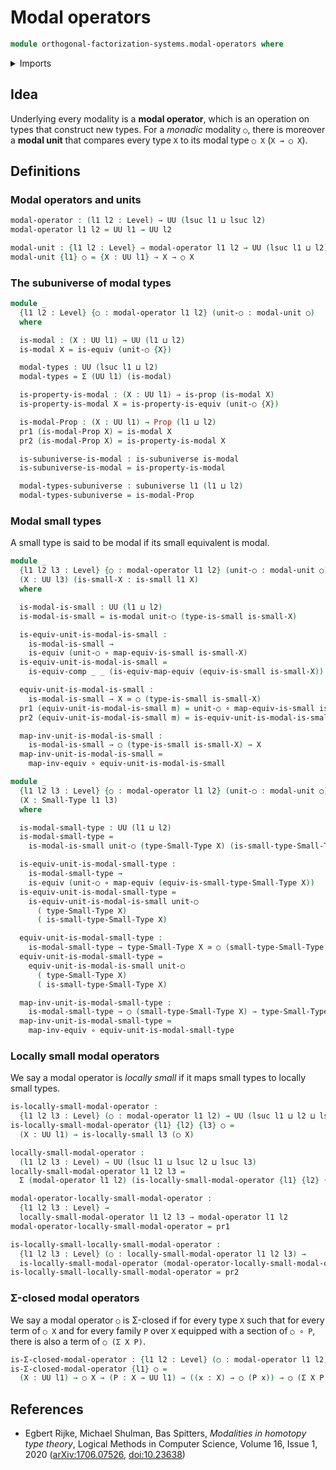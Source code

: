 # Modal operators

```agda
module orthogonal-factorization-systems.modal-operators where
```


<details><summary>Imports</summary>

```agda
open import foundation.dependent-pair-types
open import foundation.equivalences
open import foundation.functions
open import foundation.locally-small-types
open import foundation.propositions
open import foundation.subuniverses
open import foundation.small-types
open import foundation.universe-levels
```

</details>

## Idea

Underlying every modality is a **modal operator**, which is an operation on
types that construct new types. For a _monadic_ modality `○`, there is moreover
a **modal unit** that compares every type `X` to its modal type `○ X` (`X → ○ X`).

## Definitions

### Modal operators and units

```agda
modal-operator : (l1 l2 : Level) → UU (lsuc l1 ⊔ lsuc l2)
modal-operator l1 l2 = UU l1 → UU l2

modal-unit : {l1 l2 : Level} → modal-operator l1 l2 → UU (lsuc l1 ⊔ l2)
modal-unit {l1} ○ = {X : UU l1} → X → ○ X
```

### The subuniverse of modal types

```agda
module _
  {l1 l2 : Level} {○ : modal-operator l1 l2} (unit-○ : modal-unit ○)
  where

  is-modal : (X : UU l1) → UU (l1 ⊔ l2)
  is-modal X = is-equiv (unit-○ {X})

  modal-types : UU (lsuc l1 ⊔ l2)
  modal-types = Σ (UU l1) (is-modal)

  is-property-is-modal : (X : UU l1) → is-prop (is-modal X)
  is-property-is-modal X = is-property-is-equiv (unit-○ {X})

  is-modal-Prop : (X : UU l1) → Prop (l1 ⊔ l2)
  pr1 (is-modal-Prop X) = is-modal X
  pr2 (is-modal-Prop X) = is-property-is-modal X

  is-subuniverse-is-modal : is-subuniverse is-modal
  is-subuniverse-is-modal = is-property-is-modal

  modal-types-subuniverse : subuniverse l1 (l1 ⊔ l2)
  modal-types-subuniverse = is-modal-Prop
```

### Modal small types

A small type is said to be modal if its small equivalent is modal.

```agda
module _
  {l1 l2 l3 : Level} {○ : modal-operator l1 l2} (unit-○ : modal-unit ○)
  (X : UU l3) (is-small-X : is-small l1 X)
  where

  is-modal-is-small : UU (l1 ⊔ l2)
  is-modal-is-small = is-modal unit-○ (type-is-small is-small-X)

  is-equiv-unit-is-modal-is-small :
    is-modal-is-small →
    is-equiv (unit-○ ∘ map-equiv-is-small is-small-X)
  is-equiv-unit-is-modal-is-small =
    is-equiv-comp _ _ (is-equiv-map-equiv (equiv-is-small is-small-X))

  equiv-unit-is-modal-is-small :
    is-modal-is-small → X ≃ ○ (type-is-small is-small-X)
  pr1 (equiv-unit-is-modal-is-small m) = unit-○ ∘ map-equiv-is-small is-small-X
  pr2 (equiv-unit-is-modal-is-small m) = is-equiv-unit-is-modal-is-small m

  map-inv-unit-is-modal-is-small :
    is-modal-is-small → ○ (type-is-small is-small-X) → X
  map-inv-unit-is-modal-is-small =
    map-inv-equiv ∘ equiv-unit-is-modal-is-small

module _
  {l1 l2 l3 : Level} {○ : modal-operator l1 l2} (unit-○ : modal-unit ○)
  (X : Small-Type l1 l3)
  where

  is-modal-small-type : UU (l1 ⊔ l2)
  is-modal-small-type =
    is-modal-is-small unit-○ (type-Small-Type X) (is-small-type-Small-Type X)

  is-equiv-unit-is-modal-small-type :
    is-modal-small-type →
    is-equiv (unit-○ ∘ map-equiv (equiv-is-small-type-Small-Type X))
  is-equiv-unit-is-modal-small-type =
    is-equiv-unit-is-modal-is-small unit-○
      ( type-Small-Type X)
      ( is-small-type-Small-Type X)

  equiv-unit-is-modal-small-type :
    is-modal-small-type → type-Small-Type X ≃ ○ (small-type-Small-Type X)
  equiv-unit-is-modal-small-type =
    equiv-unit-is-modal-is-small unit-○
      ( type-Small-Type X)
      ( is-small-type-Small-Type X)

  map-inv-unit-is-modal-small-type :
    is-modal-small-type → ○ (small-type-Small-Type X) → type-Small-Type X
  map-inv-unit-is-modal-small-type =
    map-inv-equiv ∘ equiv-unit-is-modal-small-type
```

### Locally small modal operators

We say a modal operator is _locally small_ if it maps small types to
locally small types.

```agda
is-locally-small-modal-operator :
  {l1 l2 l3 : Level} (○ : modal-operator l1 l2) → UU (lsuc l1 ⊔ l2 ⊔ lsuc l3)
is-locally-small-modal-operator {l1} {l2} {l3} ○ =
  (X : UU l1) → is-locally-small l3 (○ X)

locally-small-modal-operator :
  (l1 l2 l3 : Level) → UU (lsuc l1 ⊔ lsuc l2 ⊔ lsuc l3)
locally-small-modal-operator l1 l2 l3 =
  Σ (modal-operator l1 l2) (is-locally-small-modal-operator {l1} {l2} {l3})

modal-operator-locally-small-modal-operator :
  {l1 l2 l3 : Level} →
  locally-small-modal-operator l1 l2 l3 → modal-operator l1 l2
modal-operator-locally-small-modal-operator = pr1

is-locally-small-locally-small-modal-operator :
  {l1 l2 l3 : Level} (○ : locally-small-modal-operator l1 l2 l3) →
  is-locally-small-modal-operator (modal-operator-locally-small-modal-operator ○)
is-locally-small-locally-small-modal-operator = pr2
```

### Σ-closed modal operators

We say a modal operator `○` is Σ-closed if for every type `X` such that for
every term of `○ X` and for every family `P` over `X` equipped with a section
of `○ ∘ P`, there is also a term of `○ (Σ X P)`.

```agda
is-Σ-closed-modal-operator : {l1 l2 : Level} (○ : modal-operator l1 l2) → UU (lsuc l1 ⊔ l2)
is-Σ-closed-modal-operator {l1} ○ =
  (X : UU l1) → ○ X → (P : X → UU l1) → ((x : X) → ○ (P x)) → ○ (Σ X P)
```

## References

- Egbert Rijke, Michael Shulman, Bas Spitters, _Modalities in homotopy type theory_, Logical Methods in Computer Science, Volume 16, Issue 1, 2020 ([arXiv:1706.07526](https://arxiv.org/abs/1706.07526), [doi:10.23638](https://doi.org/10.23638/LMCS-16%281%3A2%292020))
